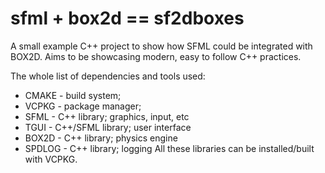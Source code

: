 # sfml + box2d == sf2dboxes

A small example C++ project to show how SFML could be integrated with BOX2D. Aims to be showcasing modern, easy to follow C++ practices.

The whole list of dependencies and tools used:
- CMAKE - build system;
- VCPKG - package manager;
- SFML - C++ library; graphics, input, etc
- TGUI - C++/SFML library; user interface
- BOX2D - C++ library; physics engine
- SPDLOG - C++ library; logging
All these libraries can be installed/built with VCPKG.


